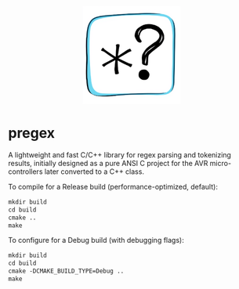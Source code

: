 <p align="center">
  <img src="./logo.png" />
</p>

# pregex
A lightweight and fast C/C++ library for regex parsing and tokenizing results, initially designed as a pure ANSI C project for the AVR micro-controllers later converted to a C++ class.

To compile for a Release build (performance-optimized, default):
```
mkdir build
cd build
cmake ..
make
```
To configure for a Debug build (with debugging flags):
```
mkdir build
cd build
cmake -DCMAKE_BUILD_TYPE=Debug ..
make
```
